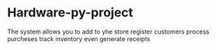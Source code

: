 # Hardware-py-project
The system allows you to
add to yhe store
register customers
process purcheses
track inventory
even generate receipts